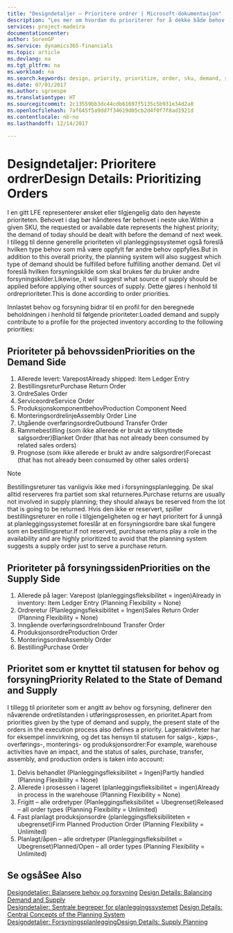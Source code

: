 ```yaml
---
title: "Designdetaljer – Prioritere ordrer | Microsoft-dokumentasjon"
description: "Les mer om hvordan du prioriterer for å dekke både behov og forsyningskrav."
services: project-madeira
documentationcenter: 
author: SorenGP
ms.service: dynamics365-financials
ms.topic: article
ms.devlang: na
ms.tgt_pltfrm: na
ms.workload: na
ms.search.keywords: design, priority, prioritize, order, sku, demand, supply
ms.date: 07/01/2017
ms.author: sgroespe
ms.translationtype: HT
ms.sourcegitcommit: 2c13559bb3dc44cdb61697f5135c5b931e34d2a8
ms.openlocfilehash: 7af645f5a9dd7f34619d05cb2d4f0f7f8ad1921d
ms.contentlocale: nb-no
ms.lasthandoff: 12/14/2017

---
```

# <a name="design-details-prioritizing-orders"></a><span data-ttu-id="5c047-103">Designdetaljer: Prioritere ordrer</span><span class="sxs-lookup"><span data-stu-id="5c047-103">Design Details: Prioritizing Orders</span></span>
<span data-ttu-id="5c047-104">I en gitt LFE representerer ønsket eller tilgjengelig dato den høyeste prioriteten. Behovet i dag bør håndteres før behovet i neste uke.</span><span class="sxs-lookup"><span data-stu-id="5c047-104">Within a given SKU, the requested or available date represents the highest priority; the demand of today should be dealt with before the demand of next week.</span></span> <span data-ttu-id="5c047-105">I tillegg til denne generelle prioriteten vil planleggingssystemet også foreslå hvilken type behov som må være oppfylt før andre behov oppfylles.</span><span class="sxs-lookup"><span data-stu-id="5c047-105">But in addition to this overall priority, the planning system will also suggest which type of demand should be fulfilled before fulfilling another demand.</span></span> <span data-ttu-id="5c047-106">Det vil foreslå hvilken forsyningskilde som skal brukes før du bruker andre forsyningskilder.</span><span class="sxs-lookup"><span data-stu-id="5c047-106">Likewise, it will suggest what source of supply should be applied before applying other sources of supply.</span></span> <span data-ttu-id="5c047-107">Dette gjøres i henhold til ordreprioriteter.</span><span class="sxs-lookup"><span data-stu-id="5c047-107">This is done according to order priorities.</span></span>  
  
<span data-ttu-id="5c047-108">Innlastet behov og forsyning bidrar til en profil for den beregnede beholdningen i henhold til følgende prioriteter:</span><span class="sxs-lookup"><span data-stu-id="5c047-108">Loaded demand and supply contribute to a profile for the projected inventory according to the following priorities:</span></span>  
  
## <a name="priorities-on-the-demand-side"></a><span data-ttu-id="5c047-109">Prioriteter på behovssiden</span><span class="sxs-lookup"><span data-stu-id="5c047-109">Priorities on the Demand Side</span></span>  
1. <span data-ttu-id="5c047-110">Allerede levert: Varepost</span><span class="sxs-lookup"><span data-stu-id="5c047-110">Already shipped: Item Ledger Entry</span></span>  
2. <span data-ttu-id="5c047-111">Bestillingsretur</span><span class="sxs-lookup"><span data-stu-id="5c047-111">Purchase Return Order</span></span>  
3. <span data-ttu-id="5c047-112">Ordre</span><span class="sxs-lookup"><span data-stu-id="5c047-112">Sales Order</span></span>  
4. <span data-ttu-id="5c047-113">Serviceordre</span><span class="sxs-lookup"><span data-stu-id="5c047-113">Service Order</span></span>  
5. <span data-ttu-id="5c047-114">Produksjonskomponentbehov</span><span class="sxs-lookup"><span data-stu-id="5c047-114">Production Component Need</span></span>  
6. <span data-ttu-id="5c047-115">Monteringsordrelinje</span><span class="sxs-lookup"><span data-stu-id="5c047-115">Assembly Order Line</span></span>  
7. <span data-ttu-id="5c047-116">Utgående overføringsordre</span><span class="sxs-lookup"><span data-stu-id="5c047-116">Outbound Transfer Order</span></span>  
8. <span data-ttu-id="5c047-117">Rammebestilling (som ikke allerede er brukt av tilknyttede salgsordrer)</span><span class="sxs-lookup"><span data-stu-id="5c047-117">Blanket Order (that has not already been consumed by related sales orders)</span></span>  
9. <span data-ttu-id="5c047-118">Prognose (som ikke allerede er brukt av andre salgsordrer)</span><span class="sxs-lookup"><span data-stu-id="5c047-118">Forecast (that has not already been consumed by other sales orders)</span></span>  
  
> [!NOTE]  
>  <span data-ttu-id="5c047-119">Bestillingsreturer tas vanligvis ikke med i forsyningsplanlegging. De skal alltid reserveres fra partiet som skal returneres.</span><span class="sxs-lookup"><span data-stu-id="5c047-119">Purchase returns are usually not involved in supply planning; they should always be reserved from the lot that is going to be returned.</span></span> <span data-ttu-id="5c047-120">Hvis den ikke er reservert, spiller bestillingsreturer en rolle i tilgjengeligheten og er høyt prioritert for å unngå at planleggingssystemet foreslår at en forsyningsordre bare skal fungere som en bestillingsretur.</span><span class="sxs-lookup"><span data-stu-id="5c047-120">If not reserved, purchase returns play a role in the availability and are highly prioritized to avoid that the planning system suggests a supply order just to serve a purchase return.</span></span>  
  
## <a name="priorities-on-the-supply-side"></a><span data-ttu-id="5c047-121">Prioriteter på forsyningssiden</span><span class="sxs-lookup"><span data-stu-id="5c047-121">Priorities on the Supply Side</span></span>  
1. <span data-ttu-id="5c047-122">Allerede på lager: Varepost (planleggingsfleksibilitet = ingen)</span><span class="sxs-lookup"><span data-stu-id="5c047-122">Already in inventory: Item Ledger Entry (Planning Flexibility = None)</span></span>  
2. <span data-ttu-id="5c047-123">Ordreretur (Planleggingsfleksibilitet = Ingen)</span><span class="sxs-lookup"><span data-stu-id="5c047-123">Sales Return Order (Planning Flexibility = None)</span></span>  
3. <span data-ttu-id="5c047-124">Inngående overføringsordre</span><span class="sxs-lookup"><span data-stu-id="5c047-124">Inbound Transfer Order</span></span>  
4. <span data-ttu-id="5c047-125">Produksjonsordre</span><span class="sxs-lookup"><span data-stu-id="5c047-125">Production Order</span></span>  
5. <span data-ttu-id="5c047-126">Monteringsordre</span><span class="sxs-lookup"><span data-stu-id="5c047-126">Assembly Order</span></span>  
6. <span data-ttu-id="5c047-127">Bestilling</span><span class="sxs-lookup"><span data-stu-id="5c047-127">Purchase Order</span></span>  
  
## <a name="priority-related-to-the-state-of-demand-and-supply"></a><span data-ttu-id="5c047-128">Prioritet som er knyttet til statusen for behov og forsyning</span><span class="sxs-lookup"><span data-stu-id="5c047-128">Priority Related to the State of Demand and Supply</span></span>  
<span data-ttu-id="5c047-129">I tillegg til prioriteter som er angitt av behov og forsyning, definerer den nåværende ordretilstanden i utføringsprosessen, en prioritet.</span><span class="sxs-lookup"><span data-stu-id="5c047-129">Apart from priorities given by the type of demand and supply, the present state of the orders in the execution process also defines a priority.</span></span> <span data-ttu-id="5c047-130">Lageraktiviteter har for eksempel innvirkning, og det tas hensyn til statusen for salgs-, kjøps-, overførings-, monterings- og produksjonsordrer:</span><span class="sxs-lookup"><span data-stu-id="5c047-130">For example, warehouse activities have an impact, and the status of sales, purchase, transfer, assembly, and production orders is taken into account:</span></span>  
  
1. <span data-ttu-id="5c047-131">Delvis behandlet (Planleggingsfleksibilitet = Ingen)</span><span class="sxs-lookup"><span data-stu-id="5c047-131">Partly handled (Planning Flexibility = None)</span></span>  
2. <span data-ttu-id="5c047-132">Allerede i prosessen i lageret (planleggingsfleksibilitet = ingen)</span><span class="sxs-lookup"><span data-stu-id="5c047-132">Already in process in the warehouse (Planning Flexibility = None)</span></span>  
3. <span data-ttu-id="5c047-133">Frigitt – alle ordretyper (Planleggingsfleksibilitet = Ubegrenset)</span><span class="sxs-lookup"><span data-stu-id="5c047-133">Released – all order types (Planning Flexibility = Unlimited)</span></span>  
4. <span data-ttu-id="5c047-134">Fast planlagt produksjonsordre (planleggingsfleksibiliteten = ubegrenset)</span><span class="sxs-lookup"><span data-stu-id="5c047-134">Firm Planned Production Order (Planning Flexibility = Unlimited)</span></span>  
5. <span data-ttu-id="5c047-135">Planlagt/åpen – alle ordretyper (Planleggingsfleksibilitet = Ubegrenset)</span><span class="sxs-lookup"><span data-stu-id="5c047-135">Planned/Open – all order types (Planning Flexibility = Unlimited)</span></span>  
  
## <a name="see-also"></a><span data-ttu-id="5c047-136">Se også</span><span class="sxs-lookup"><span data-stu-id="5c047-136">See Also</span></span>  
<span data-ttu-id="5c047-137">[Designdetaljer: Balansere behov og forsyning](design-details-balancing-demand-and-supply.md) </span><span class="sxs-lookup"><span data-stu-id="5c047-137">[Design Details: Balancing Demand and Supply](design-details-balancing-demand-and-supply.md) </span></span>  
<span data-ttu-id="5c047-138">[Designdetaljer: Sentrale begreper for planleggingssystemet](design-details-central-concepts-of-the-planning-system.md) </span><span class="sxs-lookup"><span data-stu-id="5c047-138">[Design Details: Central Concepts of the Planning System](design-details-central-concepts-of-the-planning-system.md) </span></span>  
[<span data-ttu-id="5c047-139">Designdetaljer: Forsyningsplanlegging</span><span class="sxs-lookup"><span data-stu-id="5c047-139">Design Details: Supply Planning</span></span>](design-details-supply-planning.md)
